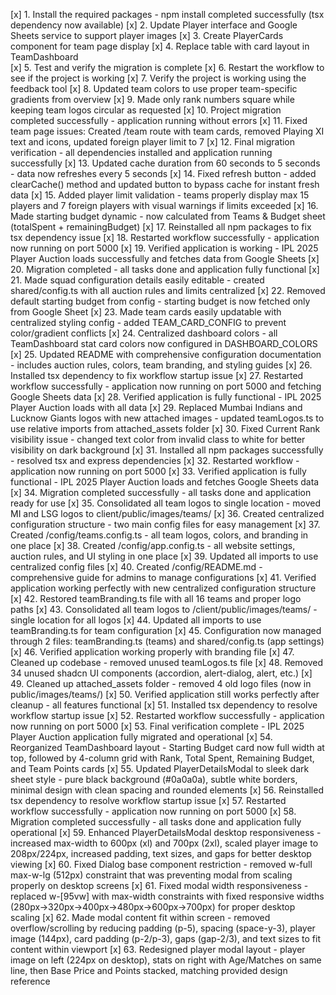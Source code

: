 [x] 1. Install the required packages - npm install completed successfully (tsx dependency now available)
[x] 2. Update Player interface and Google Sheets service to support player images
[x] 3. Create PlayerCards component for team page display
[x] 4. Replace table with card layout in TeamDashboard  
[x] 5. Test and verify the migration is complete
[x] 6. Restart the workflow to see if the project is working
[x] 7. Verify the project is working using the feedback tool
[x] 8. Updated team colors to use proper team-specific gradients from overview
[x] 9. Made only rank numbers square while keeping team logos circular as requested
[x] 10. Project migration completed successfully - application running without errors
[x] 11. Fixed team page issues: Created /team route with team cards, removed Playing XI text and icons, updated foreign player limit to 7
[x] 12. Final migration verification - all dependencies installed and application running successfully
[x] 13. Updated cache duration from 60 seconds to 5 seconds - data now refreshes every 5 seconds
[x] 14. Fixed refresh button - added clearCache() method and updated button to bypass cache for instant fresh data
[x] 15. Added player limit validation - teams properly display max 15 players and 7 foreign players with visual warnings if limits exceeded
[x] 16. Made starting budget dynamic - now calculated from Teams & Budget sheet (totalSpent + remainingBudget)
[x] 17. Reinstalled all npm packages to fix tsx dependency issue
[x] 18. Restarted workflow successfully - application now running on port 5000
[x] 19. Verified application is working - IPL 2025 Player Auction loads successfully and fetches data from Google Sheets
[x] 20. Migration completed - all tasks done and application fully functional
[x] 21. Made squad configuration details easily editable - created shared/config.ts with all auction rules and limits centralized
[x] 22. Removed default starting budget from config - starting budget is now fetched only from Google Sheet
[x] 23. Made team cards easily updatable with centralized styling config - added TEAM_CARD_CONFIG to prevent color/gradient conflicts
[x] 24. Centralized dashboard colors - all TeamDashboard stat card colors now configured in DASHBOARD_COLORS
[x] 25. Updated README with comprehensive configuration documentation - includes auction rules, colors, team branding, and styling guides
[x] 26. Installed tsx dependency to fix workflow startup issue
[x] 27. Restarted workflow successfully - application now running on port 5000 and fetching Google Sheets data
[x] 28. Verified application is fully functional - IPL 2025 Player Auction loads with all data
[x] 29. Replaced Mumbai Indians and Lucknow Giants logos with new attached images - updated teamLogos.ts to use relative imports from attached_assets folder
[x] 30. Fixed Current Rank visibility issue - changed text color from invalid class to white for better visibility on dark background
[x] 31. Installed all npm packages successfully - resolved tsx and express dependencies
[x] 32. Restarted workflow - application now running on port 5000
[x] 33. Verified application is fully functional - IPL 2025 Player Auction loads and fetches Google Sheets data
[x] 34. Migration completed successfully - all tasks done and application ready for use
[x] 35. Consolidated all team logos to single location - moved MI and LSG logos to client/public/images/teams/
[x] 36. Created centralized configuration structure - two main config files for easy management
[x] 37. Created /config/teams.config.ts - all team logos, colors, and branding in one place
[x] 38. Created /config/app.config.ts - all website settings, auction rules, and UI styling in one place
[x] 39. Updated all imports to use centralized config files
[x] 40. Created /config/README.md - comprehensive guide for admins to manage configurations
[x] 41. Verified application working perfectly with new centralized configuration structure
[x] 42. Restored teamBranding.ts file with all 16 teams and proper logo paths
[x] 43. Consolidated all team logos to /client/public/images/teams/ - single location for all logos
[x] 44. Updated all imports to use teamBranding.ts for team configuration
[x] 45. Configuration now managed through 2 files: teamBranding.ts (teams) and shared/config.ts (app settings)
[x] 46. Verified application working properly with branding file
[x] 47. Cleaned up codebase - removed unused teamLogos.ts file
[x] 48. Removed 34 unused shadcn UI components (accordion, alert-dialog, alert, etc.)
[x] 49. Cleaned up attached_assets folder - removed 4 old logo files (now in public/images/teams/)
[x] 50. Verified application still works perfectly after cleanup - all features functional
[x] 51. Installed tsx dependency to resolve workflow startup issue
[x] 52. Restarted workflow successfully - application now running on port 5000
[x] 53. Final verification complete - IPL 2025 Player Auction application fully migrated and operational
[x] 54. Reorganized TeamDashboard layout - Starting Budget card now full width at top, followed by 4-column grid with Rank, Total Spent, Remaining Budget, and Team Points cards
[x] 55. Updated PlayerDetailsModal to sleek dark sheet style - pure black background (#0a0a0a), subtle white borders, minimal design with clean spacing and rounded elements
[x] 56. Reinstalled tsx dependency to resolve workflow startup issue
[x] 57. Restarted workflow successfully - application now running on port 5000
[x] 58. Migration completed successfully - all tasks done and application fully operational
[x] 59. Enhanced PlayerDetailsModal desktop responsiveness - increased max-width to 600px (xl) and 700px (2xl), scaled player image to 208px/224px, increased padding, text sizes, and gaps for better desktop viewing
[x] 60. Fixed Dialog base component restriction - removed w-full max-w-lg (512px) constraint that was preventing modal from scaling properly on desktop screens
[x] 61. Fixed modal width responsiveness - replaced w-[95vw] with max-width constraints with fixed responsive widths (280px→320px→400px→480px→600px→700px) for proper desktop scaling
[x] 62. Made modal content fit within screen - removed overflow/scrolling by reducing padding (p-5), spacing (space-y-3), player image (144px), card padding (p-2/p-3), gaps (gap-2/3), and text sizes to fit content within viewport
[x] 63. Redesigned player modal layout - player image on left (224px on desktop), stats on right with Age/Matches on same line, then Base Price and Points stacked, matching provided design reference